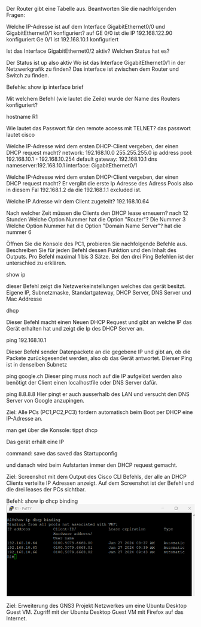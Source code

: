 Der Router gibt eine Tabelle aus. Beantworten Sie die nachfolgenden Fragen:


Welche IP-Adresse ist auf dem Interface GigabitEthernet0/0 und GigabitEthernet0/1 konfiguriert?
auf GE 0/0 ist die IP 192.168.122.90  konfiguriert Ge 0/1 ist  192.168.10.1  konfiguriert

Ist das Interface GigabitEthernet0/2 aktiv? Welchen Status hat es?

Der Status ist up also aktiv
Wo ist das Interface GigabitEthernet0/1 in der Netzwerkgrafik zu finden?
Das interface ist zwischen dem Router und Switch zu finden.

Befehle:
show ip interface brief



Mit welchem Befehl (wie lautet die Zeile) wurde der Name des Routers konfiguriert?

hostname R1

Wie lautet das Passwort für den remote access mit TELNET?
das passwort lautet cisco

Welche IP-Adresse wird dem ersten DHCP-Client vergeben, der einen DHCP request macht?
network: 192.168.10.0 255.255.255.0
ip address pool: 192.168.10.1 - 192.168.10.254 
default gateway: 192.168.10.1
dns nameserver:192.168.10.1
interface: GigabitEthernet0/1

Welche IP-Adresse wird dem ersten DHCP-Client vergeben, der einen DHCP request macht?
Er vergibt die erste Ip Adresse des Adress Pools also in diesem Fal 192.168.1.2 da die 192.168.1.1 excluded ist.



Welche IP Adresse wir dem Client zugeteilt?
192.168.10.64

Nach welcher Zeit müssen die Clients den DHCP lease erneuern?
nach 12 Stunden
Welche Option Nummer hat die Option "Router"?
Die Nummer 3
Welche Option Nummer hat die Option "Domain Name Server"?
hat die nummer 6


Öffnen Sie die Konsole des PC1, probieren Sie nachfolgende Befehle aus. Beschreiben Sie für jeden Befehl dessen Funktion und den Inhalt des Outputs. Pro Befehl maximal 1 bis 3 Sätze. Bei den drei Ping Befehlen ist der unterschied zu erklären.

show ip

dieser Befehl zeigt die Netzwerkeinstellungen welches das gerät besitzt. Eigene IP, Subnetzmaske, Standartgateway, DHCP Server, DNS Server und Mac Addresse

dhcp

Dieser Befehl macht einen Neuen DHCP Request und gibt an welche IP das Gerät erhalten hat und zeigt die Ip des DHCP Server an.

ping 192.168.10.1

Dieser Befehl sender Datenpackete an die gegebene IP und gibt an, ob die Packete zurückgesendet werden, also ob das Gerät antwortet.
Dierser Ping ist in denselben Subnetz 

ping google.ch
Dieser ping muss noch auf die IP aufgelöst werden also benötigt der Client einen localhostfile oder DNS Server dafür.

ping 8.8.8.8
Hier pingt er auch ausserhalb des LAN und versucht den DNS Server von Google anzupingen.



Ziel: Alle PCs (PC1,PC2,PC3) fordern automatisch beim Boot per DHCP eine IP-Adresse an.

man get über die Konsole:
tippt dhcp

Das gerät erhält eine IP

command: save 
das saved das Startupconfig 

und danach wird beim Aufstarten immer den DHCP request gemacht.

Ziel: Screenshot mit dem Output des Cisco CLI Befehls, der alle an DHCP Clients verteilte IP Adressen anzeigt. Auf dem Screenshot ist der Befehl und die drei leases der PCs sichtbar.

Befehl:
show ip dhcp binding
![](alldevices.png)

Ziel: Erweiterung des GNS3 Projekt Netzwerkes um eine Ubuntu Desktop Guest VM. Zugriff mit der Ubuntu Desktop Guest VM mit Firefox auf das Internet.

